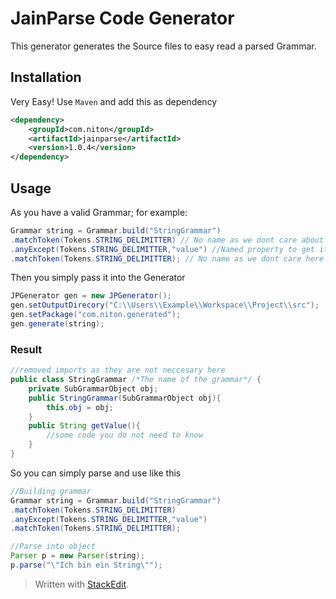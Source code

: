 # JainParse Code Generator
This generator generates the Source files to easy read a parsed Grammar.
## Installation
Very Easy! Use `Maven` and add this as dependency
```xml
<dependency>
    <groupId>com.niton</groupId>
    <artifactId>jainparse</artifactId>
    <version>1.0.4</version>
</dependency>
```
## Usage
As you have a valid Grammar; for example:
```java
Grammar string = Grammar.build("StringGrammar")
.matchToken(Tokens.STRING_DELIMITTER) // No name as we dont care about the delmitters
.anyExcept(Tokens.STRING_DELIMITTER,"value") //Named property to get it later on
.matchToken(Tokens.STRING_DELIMITTER); // No name as we dont care here to
```
Then you simply pass it into the Generator
```java
JPGenerator gen = new JPGenerator();
gen.setOutputDirecory("C:\\Users\\Example\\Workspace\\Project\\src");
gen.setPackage("com.niton.generated");
gen.generate(string);
```
### Result
```java
//removed imports as they are not neccesary here
public class StringGrammar /*The name of the grammar*/ {
	private SubGrammarObject obj;
	public StringGrammar(SubGrammarObject obj){
		this.obj = obj;
	}
	public String getValue(){
		//some code you do not need to know
	}
}
```
So you can simply parse and use like this
```java
//Building grammar
Grammar string = Grammar.build("StringGrammar")
.matchToken(Tokens.STRING_DELIMITTER)
.anyExcept(Tokens.STRING_DELIMITTER,"value")
.matchToken(Tokens.STRING_DELIMITTER);

//Parse into object
Parser p = new Parser(string);
p.parse("\"Ich bin ein String\"");
```
> Written with [StackEdit](https://stackedit.io/).
<!--stackedit_data:
eyJoaXN0b3J5IjpbMTYxMjQ1NDUwXX0=
-->